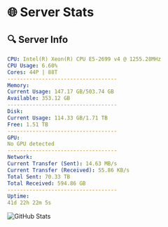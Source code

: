 # 🌐 Server Stats
## 🔍 Server Info
```yaml
CPU: Intel(R) Xeon(R) CPU E5-2699 v4 @ 1255.28MHz
CPU Usage: 6.60%
Cores: 44P | 88T
-----------------------------------
Memory:
Current Usage: 147.17 GB/503.74 GB
Available: 353.12 GB
-----------------------------------
Disk:
Current Usage: 114.33 GB/1.71 TB
Free: 1.51 TB
-----------------------------------
GPU:
No GPU detected
-----------------------------------
Network:
Current Transfer (Sent): 14.63 MB/s
Current Transfer (Received): 55.86 KB/s
Total Sent: 70.33 TB
Total Received: 594.86 GB
-----------------------------------
Uptime:
41d 22h 22m 5s
```
![GitHub Stats](https://img.shields.io/badge/Updated-2025-04-18_19:44:54-blue)